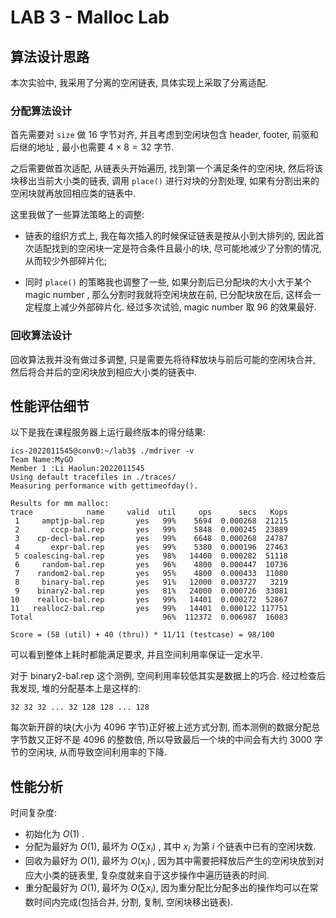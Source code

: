 # LAB 3 - Malloc Lab

## 算法设计思路

本次实验中, 我采用了分离的空闲链表, 具体实现上采取了分离适配.

### 分配算法设计

首先需要对 `size` 做 16 字节对齐, 并且考虑到空闲块包含 header, footer, 前驱和后继的地址 , 最小也需要 $4\times8=32$ 字节.

之后需要做首次适配, 从链表头开始遍历, 找到第一个满足条件的空闲块, 然后将该块移出当前大小类的链表, 调用 `place()` 进行对块的分割处理, 如果有分割出来的空闲块就再放回相应类的链表中.

这里我做了一些算法策略上的调整: 
- 链表的组织方式上, 我在每次插入的时候保证链表是按从小到大排列的, 因此首次适配找到的空闲块一定是符合条件且最小的块, 尽可能地减少了分割的情况, 从而较少外部碎片化; 

- 同时 `place()` 的策略我也调整了一些, 如果分割后已分配块的大小大于某个 magic number , 那么分割时我就将空闲块放在前, 已分配块放在后, 这样会一定程度上减少外部碎片化. 经过多次试验, magic number 取 96 的效果最好.

### 回收算法设计

回收算法我并没有做过多调整, 只是需要先将待释放块与前后可能的空闲块合并, 然后将合并后的空闲块放到相应大小类的链表中.

## 性能评估细节

以下是我在课程服务器上运行最终版本的得分结果:

```text
ics-2022011545@conv0:~/lab3$ ./mdriver -v
Team Name:MyGO
Member 1 :Li Haolun:2022011545
Using default tracefiles in ./traces/
Measuring performance with gettimeofday().

Results for mm malloc:
trace            name     valid  util     ops      secs   Kops
 1     amptjp-bal.rep       yes   99%    5694  0.000268  21215
 2       cccp-bal.rep       yes   99%    5848  0.000245  23889
 3    cp-decl-bal.rep       yes   99%    6648  0.000268  24787
 4       expr-bal.rep       yes   99%    5380  0.000196  27463
 5 coalescing-bal.rep       yes   98%   14400  0.000282  51118
 6     random-bal.rep       yes   96%    4800  0.000447  10736
 7    random2-bal.rep       yes   95%    4800  0.000433  11080
 8     binary-bal.rep       yes   91%   12000  0.003727   3219
 9    binary2-bal.rep       yes   81%   24000  0.000726  33081
10    realloc-bal.rep       yes   99%   14401  0.000272  52867
11   realloc2-bal.rep       yes   99%   14401  0.000122 117751
Total                             96%  112372  0.006987  16083

Score = (58 (util) + 40 (thru)) * 11/11 (testcase) = 98/100
```

可以看到整体上耗时都能满足要求, 并且空间利用率保证一定水平.

对于 binary2-bal.rep 这个测例, 空间利用率较低其实是数据上的巧合. 经过检查后我发现, 堆的分配基本上是这样的: 
```text
32 32 32 ... 32 128 128 ... 128
```
每次新开辟的块(大小为 4096 字节)正好被上述方式分割, 而本测例的数据分配总字节数又正好不是 4096 的整数倍, 所以导致最后一个块的中间会有大约 3000 字节的空闲块, 从而导致空间利用率的下降.

## 性能分析

时间复杂度:
- 初始化为 $O(1)$ .
- 分配为最好为 $O(1)$, 最坏为 $O(\sum x_i)$ , 其中 $x_i$ 为第 $i$ 个链表中已有的空闲块数.
- 回收为最好为 $O(1)$, 最坏为 $O(x_i)$ , 因为其中需要把释放后产生的空闲块放到对应大小类的链表里, 复杂度就来自于这步操作中遍历链表的时间.
- 重分配最好为 $O(1)$, 最坏为 $O(\sum x_i)$, 因为重分配比分配多出的操作均可以在常数时间内完成(包括合并, 分割, 复制, 空闲块移出链表).